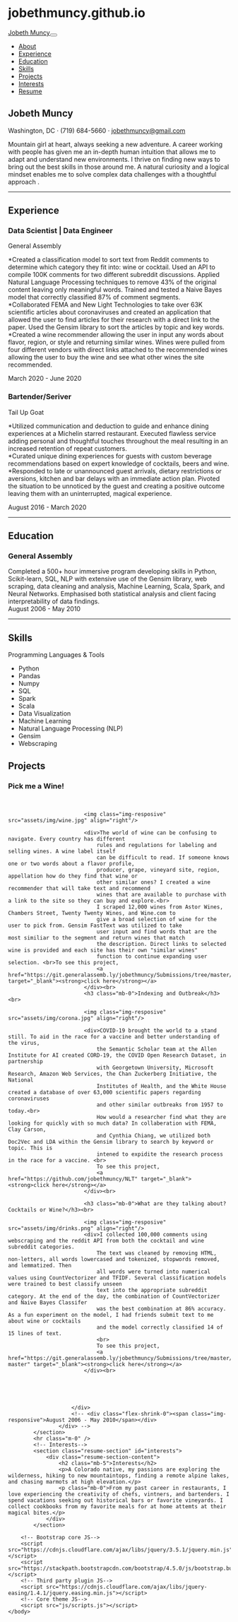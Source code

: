# jobethmuncy.github.io
<!DOCTYPE html>
<html lang="en">
    <head>
        <meta charset="utf-8" />
        <meta name="viewport" content="width=device-width, initial-scale=1, shrink-to-fit=no" />
        <meta name="description" content="" />
        <meta name="author" content="" />
        <title>Jobeth Muncy</title>
        <link rel="icon" type="image/x-icon" href="assets/img/favicon.ico" />
        <!-- Font Awesome icons (free version)-->
        <script src="https://use.fontawesome.com/releases/v5.13.0/js/all.js" crossorigin="anonymous"></script>
        <!-- Google fonts-->
        <link href="https://fonts.googleapis.com/css?family=Saira+Extra+Condensed:500,700" rel="stylesheet" type="text/css" />
        <link href="https://fonts.googleapis.com/css?family=Muli:400,400i,800,800i" rel="stylesheet" type="text/css" />
        <!-- Core theme CSS (includes Bootstrap)-->
        <link href="css/styles.css" rel="stylesheet"/>
    </head>
    <body id="page-top">
        <!-- Navigation-->
        <nav class="navbar navbar-expand-lg navbar-dark bg-primary fixed-top" id="sideNav">
            <a class="navbar-brand js-scroll-trigger" href="#page-top"
                ><span class="d-block d-lg-none">Jobeth Muncy</span><span class="d-none d-lg-block"><img class="img-fluid img-profile rounded-circle mx-auto mb-2" src="assets/img/profile.jpg" alt="" /></span></a
            ><button class="navbar-toggler" type="button" data-toggle="collapse" data-target="#navbarSupportedContent" aria-controls="navbarSupportedContent" aria-expanded="false" aria-label="Toggle navigation"><span class="navbar-toggler-icon"></span></button>
            <div class="collapse navbar-collapse" id="navbarSupportedContent">
                <ul class="navbar-nav">
                    <li class="nav-item"><a class="nav-link js-scroll-trigger" href="#about">About</a></li>
                    <li class="nav-item"><a class="nav-link js-scroll-trigger" href="#experience">Experience</a></li>
                    <li class="nav-item"><a class="nav-link js-scroll-trigger" href="#education">Education</a></li>
                    <li class="nav-item"><a class="nav-link js-scroll-trigger" href="#skills">Skills</a></li>
                    <li class="nav-item"><a class="nav-link js-scroll-trigger" href="#projects">Projects</a></li>
                    <li class="nav-item"><a class="nav-link js-scroll-trigger" href="#interests">Interests</a></li>
                    <li class="nav-item"><a class="nav-link js-scroll-trigger" href="https://docs.google.com/document/d/1xdgCbaDGUQUxEhtAyfz0c8tuwd2LOz5UC9SdU8svW5o/edit?usp=sharing">Resume</a></li>
                </ul>
            </div>
        </nav>
        <!-- Page Content-->
        <div class="container-fluid p-0">
            <!-- About-->
            <section class="resume-section" id="about">
                <div class="resume-section-content">
                    <h1 class="mb-0">Jobeth <span class="text-primary">Muncy</span></h1>
                    <div class="subheading mb-5">Washington, DC · (719) 684-5660 · <a href="mailto:jobethmuncy@gmail.com">jobethmuncy@gmail.com</a></div>
                    <p class="lead mb-5">Mountain girl at heart, always seeking a new adventure. A career working with people has given me an in-depth human intuition that allows me to  adapt and understand new environments. I thrive on finding new ways to bring out the best skills in those around me. A natural curiosity and a logical mindset enables me to solve complex data challenges with a thoughtful approach .</p>
                    <div class="social-icons">
                        <a class="social-icon" href="https://www.linkedin.com/in/jobethmuncy/"><i class="fab fa-linkedin-in"></i></a>
                        <a class="social-icon" href="https://github.com/jobethmuncy"><i class="fab fa-github"></i></a>
                        <a class="social-icon" href="https://medium.com/@jobethmuncy"><i class="fab fa-medium"></i></a>
                    </div>
                </div>
            </section>
            <hr class="m-0" />
            <!-- Experience-->
            <section class="resume-section" id="experience">
                <div class="resume-section-content">
                    <h2 class="mb-5">Experience</h2>
                    <div class="d-flex flex-column flex-md-row justify-content-between mb-5">
                        <div class="flex-grow-1">
                            <h3 class="mb-0">Data Scientist | Data Engineer</h3>
                            <div class="subheading mb-3">General Assembly</div>
                            <p>*Created a classification model to sort text from Reddit comments to determine which category they fit into: wine or cocktail. Used an API to compile 100K comments for two different subreddit discussions. Applied Natural Language Processing techniques to remove 43% of the original content leaving only meaningful words. Trained and tested a Naive Bayes model that correctly classified 87% of comment segments.
                                <br>*Collaborated FEMA and New Light Technologies to take over 63K scientific articles about coronaviruses and created an application that allowed the user to find articles for their research with a direct link to the paper. Used the Gensim library to sort the articles by topic and key words.  
                                <br>*Created a wine recommender allowing the user in input any words about flavor, region, or style and returning similar wines. Wines were pulled from four different vendors with direct links attached to the recommended wines allowing the user to buy the wine and see what other wines the site recommended.</p>
                        </div>
                        <div class="flex-shrink-0"><span class="text-primary">March 2020 - June 2020</span></div>
                    </div>
                    <div class="d-flex flex-column flex-md-row justify-content-between mb-5">
                        <div class="flex-grow-1">
                            <h3 class="mb-0">Bartender/Seriver</h3>
                            <div class="subheading mb-3">Tail Up Goat</div>
                            <p>*Utilized communication and deduction to guide and enhance dining experiences at a Michelin starred restaurant. Executed flawless service adding personal and thoughtful touches throughout the meal resulting in an increased retention of repeat customers. 
                                <br>*Curated unique dining experiences for guests with custom beverage recommendations based on expert knowledge of cocktails, beers and wine. 
                                <br>*Responded to late or unannounced guest arrivals, dietary restrictions or aversions, kitchen and  bar delays with an immediate action plan. Pivoted the situation to be unnoticed by the guest and creating a positive outcome leaving them with an uninterrupted,  magical experience.</p>
                        </div>
                        <div class="flex-shrink-0"><span class="text-primary">August 2016 - March 2020</span></div>
                    </div>
            </section>
            <hr class="m-0" />
            <!-- Education-->
            <section class="resume-section" id="education">
                <div class="resume-section-content">
                    <h2 class="mb-5">Education</h2>
                    <div class="d-flex flex-column flex-md-row justify-content-between mb-5">
                        <div class="flex-grow-1">
                            <h3 class="mb-0">General Assembly</h3>
                            <div class="subheading mb-3"Data Science Immersive Program></div>
                            <div>Completed a 500+ hour immersive program developing skills in Python, Scikit-learn, SQL, NLP with extensive use of the Gensim library, web scraping, data cleaning and analysis, Machine Learning, Scala, Spark, and Neural Networks.  Emphasised both statistical analysis and client facing interpretability of data findings.</div>
                        </div>
                        <div class="flex-shrink-0"><span class="text-primary">August 2006 - May 2010</span></div>
                    </div>
            </section>
            <hr class="m-0" />
            <!-- Skills-->
             <section class="resume-section" id="skills">
                <div class="resume-section-content">
                    <h2 class="mb-5">Skills</h2>
                    <div class="subheading mb-3">Programming Languages & Tools</div>
                    <ul class="fa-ul mb-0">
                        <li><span class="fa-li"><i class="fas fa-check"></i></span>Python</li>
                        <li><span class="fa-li"><i class="fas fa-check"></i></span>Pandas</li>
                        <li><span class="fa-li"><i class="fas fa-check"></i></span>Numpy</li>
                        <li><span class="fa-li"><i class="fas fa-check"></i></span>SQL</li>
                        <li><span class="fa-li"><i class="fas fa-check"></i></span>Spark</li>
                        <li><span class="fa-li"><i class="fas fa-check"></i></span>Scala</li>
                        <li><span class="fa-li"><i class="fas fa-check"></i></span>Data Visualization</li>
                        <li><span class="fa-li"><i class="fas fa-check"></i></span>Machine Learning</li>
                        <li><span class="fa-li"><i class="fas fa-check"></i></span>Natural Language Processing (NLP)</li>
                        <li><span class="fa-li"><i class="fas fa-check"></i></span>Gensim</li>
                        <li><span class="fa-li"><i class="fas fa-check"></i></span>Webscraping</li>
                    </ul>
                </div>
            </section>
             <!-- Projects-->
             <section class="resume-section" id="projects">
                <div class="resume-section-content">
                    <h2 class="mb-5">Projects</h2>
                    <div class="d-flex flex-column flex-md-row justify-content-between mb-5">
                        <div class="flex-grow-1">
                            <h3 class="mb-0">Pick me a Wine!</h3><br>
                    
                            <img class="img-resposive" src="assets/img/wine.jpg" align="right"/>
            
                            <div>The world of wine can be confusing to navigate. Every country has different 
                                rules and regulations for labeling and selling wines. A wine label itself 
                                can be difficult to read. If someone knows one or two words about a flavor profile, 
                                producer, grape, vineyard site, region, appellation how do they find that wine or 
                                other similar ones? I created a wine recommender that will take text and recommend 
                                wines that are available to purchase with a link to the site so they can buy and explore.<br>
                                I scraped 12,000 wines from Astor Wines, Chambers Street, Twenty Twenty Wines, and Wine.com to 
                                give a broad selection of wine for the user to pick from. Gensim FastText was utilized to take
                                user input and find words that are the most similiar to the segment and return wines that match 
                                the description. Direct links to selected wine is provided and each site has their own "similar wines" 
                                function to continue expanding user selection. <br>To see this project, 
                                <a href="https://git.generalassemb.ly/jobethmuncy/Submissions/tree/master/Capstone" target="_blank"><strong>click here</strong></a>
                            </div><br>
                            <h3 class="mb-0">Indexing and Outbreak</h3><br>

                            <img class="img-resposive" src="assets/img/corona.jpg" align="right"/>

                            <div>COVID-19 brought the world to a stand still. To aid in the race for a vaccine and better understanding of the virus, 
                                the Semantic Scholar team at the Allen Institute for AI created CORD-19, the COVID Open Research Dataset, in partnership
                                with Georgetown University, Microsoft Research, Amazon Web Services, the Chan Zuckerberg Initiative, the National 
                                Institutes of Health, and the White House created a database of over 63,000 scientific papers regarding coronaviruses
                                and other similar outbreaks from 1957 to today.<br>
                                How would a researcher find what they are looking for quickly with so much data? In collaberation with FEMA, Clay Carson, 
                                and Cynthia Chiang, we utilized both Doc2Vec and LDA within the Gensim library to search by keyword or topic. This is 
                                intened to expidite the research process in the race for a vaccine. <br>
                                To see this project, 
                                <a href="https://github.com/jobethmuncy/NLT" target="_blank"><strong>click here</strong></a>
                            </div><br>
                            
                            <h3 class="mb-0">What are they talking about? Cocktails or Wine?</h3><br>

                            <img class="img-resposive" src="assets/img/drinks.png" align="right"/>
                            <div>I collected 100,000 comments using webscraping and the reddit API from both the cocktail and wine subreddit categories. 
                                The text was cleaned by removing HTML, non-letters, all words lowercased and tokenized, stopwords removed, and lemmatized. Then 
                                all words were turned into numerical values using CountVectorizer and TFIDF. Several classification models were trained to best classify unseen
                                text into the appropriate subreddit category. At the end of the day, the combination of CountVectorizer and Naive Bayes Classifer
                                was the best combination at 86% accuracy. As a fun experiment on the model, I had friends submit text to me about wine or cocktails 
                                and the model correctly classified 14 of 15 lines of text. 
                                <br>
                                To see this project, 
                                <a href="https://git.generalassemb.ly/jobethmuncy/Submissions/tree/master/Projects/project_3-master" target="_blank"><strong>click here</strong></a>
                            </div><br>





                        </div>
                        <!-- <div class="flex-shrink-0"><span class="img-responsive">August 2006 - May 2010</span></div>
                    </div> -->
            </section>
            <hr class="m-0" />
            <!-- Interests-->
            <section class="resume-section" id="interests">
                <div class="resume-section-content">
                    <h2 class="mb-5">Interests</h2>
                    <p>A Colorado native, my passions are exploring the wilderness, hiking to new mountaintops, finding a remote alpine lakes, and chasing marmots at high elevation.</p>
                    <p class="mb-0">From my past career in restaurants, I love experiencing the creativity of chefs, vintners, and bartenders. I spend vacations seeking out historical bars or favorite vineyards. I collect cookbooks from my favorite meals for at home attemts at their magical bites.</p>
                </div>
            </section>

        <!-- Bootstrap core JS-->
        <script src="https://cdnjs.cloudflare.com/ajax/libs/jquery/3.5.1/jquery.min.js"></script>
        <script src="https://stackpath.bootstrapcdn.com/bootstrap/4.5.0/js/bootstrap.bundle.min.js"></script>
        <!-- Third party plugin JS-->
        <script src="https://cdnjs.cloudflare.com/ajax/libs/jquery-easing/1.4.1/jquery.easing.min.js"></script>
        <!-- Core theme JS-->
        <script src="js/scripts.js"></script>
    </body>
</html>
